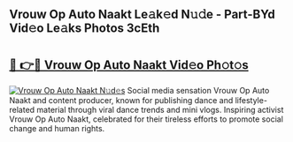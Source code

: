 ## Vrouw Op Auto Naakt Le𝚊k𝚎d N𝚞𝚍e - Part-BYd Vid𝚎o Le𝚊ks Photos 3cEth

# <h2><a href="http://fb0na6b.evod.top/?m=Vrouw+Op+Auto+Naakt">🔗 👉🔴 Vrouw Op Auto Naakt Vid𝚎o Ph𝚘t𝚘s</a></h2>

[![Vrouw Op Auto Naakt N𝚞d𝚎s](https://i.imgur.com/8V9OHl7.gif)](http://fb0na6b.evod.top/?m=Vrouw+Op+Auto+Naakt)
Social media sensation Vrouw Op Auto Naakt and content producer, known for publishing dance and lifestyle-related material through viral dance trends and mini vlogs. Inspiring activist Vrouw Op Auto Naakt, celebrated for their tireless efforts to promote social change and human rights. 
